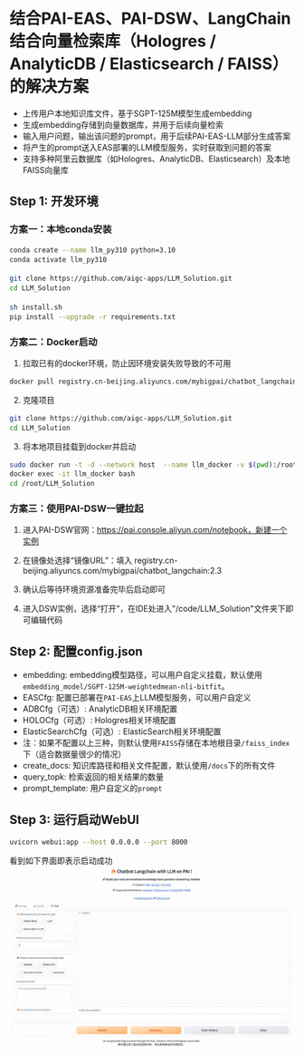 # 结合PAI-EAS、PAI-DSW、LangChain 结合向量检索库（Hologres / AnalyticDB / Elasticsearch / FAISS）的解决方案

- 上传用户本地知识库文件，基于SGPT-125M模型生成embedding
- 生成embedding存储到向量数据库，并用于后续向量检索
- 输入用户问题，输出该问题的prompt，用于后续PAI-EAS-LLM部分生成答案
- 将产生的prompt送入EAS部署的LLM模型服务，实时获取到问题的答案
- 支持多种阿里云数据库（如Hologres、AnalyticDB、Elasticsearch）及本地FAISS向量库

## Step 1: 开发环境

### 方案一：本地conda安装

```bash
conda create --name llm_py310 python=3.10
conda activate llm_py310

git clone https://github.com/aigc-apps/LLM_Solution.git
cd LLM_Solution

sh install.sh
pip install --upgrade -r requirements.txt
```

### 方案二：Docker启动

1. 拉取已有的docker环境，防止因环境安装失败导致的不可用
```bash
docker pull registry.cn-beijing.aliyuncs.com/mybigpai/chatbot_langchain:2.3
```

2. 克隆项目
```bash
git clone https://github.com/aigc-apps/LLM_Solution.git
cd LLM_Solution
```

3. 将本地项目挂载到docker并启动
```bash
sudo docker run -t -d --network host  --name llm_docker -v $(pwd):/root/LLM_Solution registry.cn-beijing.aliyuncs.com/mybigpai/chatbot_langchain:2.3
docker exec -it llm_docker bash
cd /root/LLM_Solution
```

### 方案三：使用PAI-DSW一键拉起

1. 进入PAI-DSW官网：https://pai.console.aliyun.com/notebook，新建一个实例

2. 在镜像处选择“镜像URL”：填入 registry.cn-beijing.aliyuncs.com/mybigpai/chatbot_langchain:2.3

3. 确认后等待环境资源准备完毕后启动即可

4. 进入DSW实例，选择“打开”，在IDE处进入"/code/LLM_Solution"文件夹下即可编辑代码

## Step 2: 配置config.json

- embedding: embedding模型路径，可以用户自定义挂载，默认使用`embedding_model/SGPT-125M-weightedmean-nli-bitfit`。
- EASCfg: 配置已部署在`PAI-EAS`上LLM模型服务，可以用户自定义
- ADBCfg（可选）: AnalyticDB相关环境配置
- HOLOCfg（可选）: Hologres相关环境配置
- ElasticSearchCfg（可选）: ElasticSearch相关环境配置
- 注：如果不配置以上三种，则默认使用`FAISS`存储在本地根目录`/faiss_index`下（适合数据量很少的情况）
- create_docs: 知识库路径和相关文件配置，默认使用`/docs`下的所有文件
- query_topk: 检索返回的相关结果的数量
- prompt_template: 用户自定义的`prompt`

## Step 3: 运行启动WebUI

```bash
uvicorn webui:app --host 0.0.0.0 --port 8000
```
看到如下界面即表示启动成功
![webui](html/webui.jpg)
